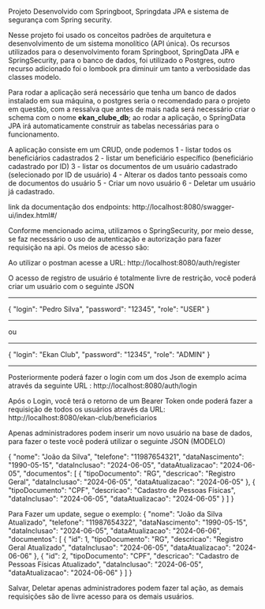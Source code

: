 Projeto Desenvolvido com Springboot, Springdata JPA e sistema de segurança com Spring security.

Nesse projeto foi usado os conceitos padrões de arquitetura e desenvolvimento  de um sistema monolítico
(API única). Os recursos utilizados para o desenvolvimento foram Springboot, SpringData JPA e SpringSecurity, para o banco
de dados, foi utilizado o Postgres, outro recurso adicionado foi o lombook pra diminuir um tanto a verbosidade das classes modelo.


Para rodar a aplicação será necessário que tenha um banco de dados instalado em sua máquina, o postgres seria o recomendado para o projeto em questão,
com a ressalva que antes de mais nada será necessário criar o schema com o nome **ekan_clube_db**;  ao rodar a aplicação, o SpringData JPA irá automaticamente construir as tabelas necessárias para o funcionamento.

A aplicação consiste em um CRUD, onde podemos
1 - listar todos os beneficiários cadastrados 
2 - listar um beneficiário específico (beneficiário cadastrado por ID)
3 - listar os documentos de um usuário cadastrado (selecionado por ID de usuário)
4 - Alterar os dados tanto pessoais como de documentos do usuário
5 - Criar um novo usuário
6 - Deletar um usuário já cadastrado.

link da documentação dos endpoints: http://localhost:8080/swagger-ui/index.html#/

Conforme mencionado acima, utilizamos o SpringSecurity, por meio desse, se faz necessário o uso de autenticação e autorização para fazer
requisição na api. Os meios de acesso são:

Ao utilizar o postman acesse a URL: http://localhost:8080/auth/register

O acesso de registro de usuário é totalmente livre de restrição, você poderá criar um usuário com o seguinte JSON

-- --------------------------
{
"login": "Pedro Silva",
"password": "12345",
"role": "USER"
}
-- -------------------------
ou 
-- -------------------------
{
"login": "Ekan Club",
"password": "12345",
"role": "ADMIN"
}
-- ------------------------
 Posteriormente poderá fazer o login com um dos  Json de exemplo acima através da seguinte URL : http://localhost:8080/auth/login
 
Após o Login, você terá o retorno de um Bearer Token onde poderá fazer a requisição de todos os usuários através da URL: http://localhost:8080/ekan-club/beneficiarios

Apenas administradores podem inserir um novo usuário na base de dados, para fazer o teste você poderá utilizar o seguinte JSON (MODELO)

{
"nome": "João da Silva",
"telefone": "11987654321",
"dataNascimento": "1990-05-15",
"dataInclusao": "2024-06-05",
"dataAtualizacao": "2024-06-05",
"documentos": [
{
"tipoDocumento": "RG",
"descricao": "Registro Geral",
"dataInclusao": "2024-06-05",
"dataAtualizacao": "2024-06-05"
},
{
"tipoDocumento": "CPF",
"descricao": "Cadastro de Pessoas Físicas",
"dataInclusao": "2024-06-05",
"dataAtualizacao": "2024-06-05"
}
]
}

Para Fazer um update, segue o exemplo:
{
"nome": "João da Silva Atualizado",
"telefone": "11987654322",
"dataNascimento": "1990-05-15",
"dataInclusao": "2024-06-05",
"dataAtualizacao": "2024-06-06",
"documentos": [
{
"id": 1,
"tipoDocumento": "RG",
"descricao": "Registro Geral Atualizado",
"dataInclusao": "2024-06-05",
"dataAtualizacao": "2024-06-06"
},
{
"id": 2,
"tipoDocumento": "CPF",
"descricao": "Cadastro de Pessoas Físicas Atualizado",
"dataInclusao": "2024-06-05",
"dataAtualizacao": "2024-06-06"
}
]
}


Salvar, Deletar apenas administradores podem fazer tal ação, as demais requisições são de livre acesso para os demais usuários.










    

